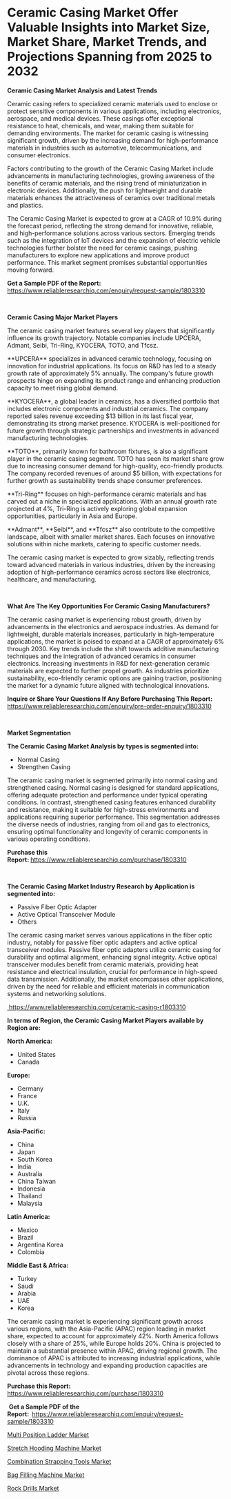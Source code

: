 <p><h1>Ceramic Casing Market Offer Valuable Insights into Market Size, Market Share, Market Trends, and Projections Spanning from 2025 to 2032</h1></p><p><strong>Ceramic Casing Market Analysis and Latest Trends</strong></p>
<p><p>Ceramic casing refers to specialized ceramic materials used to enclose or protect sensitive components in various applications, including electronics, aerospace, and medical devices. These casings offer exceptional resistance to heat, chemicals, and wear, making them suitable for demanding environments. The market for ceramic casing is witnessing significant growth, driven by the increasing demand for high-performance materials in industries such as automotive, telecommunications, and consumer electronics.</p><p>Factors contributing to the growth of the Ceramic Casing Market include advancements in manufacturing technologies, growing awareness of the benefits of ceramic materials, and the rising trend of miniaturization in electronic devices. Additionally, the push for lightweight and durable materials enhances the attractiveness of ceramics over traditional metals and plastics.</p><p>The Ceramic Casing Market is expected to grow at a CAGR of 10.9% during the forecast period, reflecting the strong demand for innovative, reliable, and high-performance solutions across various sectors. Emerging trends such as the integration of IoT devices and the expansion of electric vehicle technologies further bolster the need for ceramic casings, pushing manufacturers to explore new applications and improve product performance. This market segment promises substantial opportunities moving forward.</p></p>
<p><strong>Get a Sample PDF of the Report:&nbsp;</strong> <a href="https://www.reliableresearchiq.com/enquiry/request-sample/1803310?utm_campaign=103&utm_medium=2&utm_source=Github&utm_content=ia&utm_term=19022025&utm_id=ceramic-casing">https://www.reliableresearchiq.com/enquiry/request-sample/1803310</a></p>
<p>&nbsp;</p>
<p><strong>Ceramic Casing Major Market Players</strong></p>
<p><p>The ceramic casing market features several key players that significantly influence its growth trajectory. Notable companies include UPCERA, Admant, Seibi, Tri-Ring, KYOCERA, TOTO, and Tfcsz.</p><p>**UPCERA** specializes in advanced ceramic technology, focusing on innovation for industrial applications. Its focus on R&D has led to a steady growth rate of approximately 5% annually. The company's future growth prospects hinge on expanding its product range and enhancing production capacity to meet rising global demand.</p><p>**KYOCERA**, a global leader in ceramics, has a diversified portfolio that includes electronic components and industrial ceramics. The company reported sales revenue exceeding $13 billion in its last fiscal year, demonstrating its strong market presence. KYOCERA is well-positioned for future growth through strategic partnerships and investments in advanced manufacturing technologies.</p><p>**TOTO**, primarily known for bathroom fixtures, is also a significant player in the ceramic casing segment. TOTO has seen its market share grow due to increasing consumer demand for high-quality, eco-friendly products. The company recorded revenues of around $5 billion, with expectations for further growth as sustainability trends shape consumer preferences.</p><p>**Tri-Ring** focuses on high-performance ceramic materials and has carved out a niche in specialized applications. With an annual growth rate projected at 4%, Tri-Ring is actively exploring global expansion opportunities, particularly in Asia and Europe.</p><p>**Admant**, **Seibi**, and **Tfcsz** also contribute to the competitive landscape, albeit with smaller market shares. Each focuses on innovative solutions within niche markets, catering to specific customer needs.</p><p>The ceramic casing market is expected to grow sizably, reflecting trends toward advanced materials in various industries, driven by the increasing adoption of high-performance ceramics across sectors like electronics, healthcare, and manufacturing.</p></p>
<p>&nbsp;</p>
<p><strong>What Are The Key Opportunities For Ceramic Casing Manufacturers?</strong></p>
<p><p>The ceramic casing market is experiencing robust growth, driven by advancements in the electronics and aerospace industries. As demand for lightweight, durable materials increases, particularly in high-temperature applications, the market is poised to expand at a CAGR of approximately 6% through 2030. Key trends include the shift towards additive manufacturing techniques and the integration of advanced ceramics in consumer electronics. Increasing investments in R&D for next-generation ceramic materials are expected to further propel growth. As industries prioritize sustainability, eco-friendly ceramic options are gaining traction, positioning the market for a dynamic future aligned with technological innovations.</p></p>
<p><strong>Inquire or Share Your Questions If Any Before Purchasing This Report:</strong> <a href="https://www.reliableresearchiq.com/enquiry/pre-order-enquiry/1803310?utm_campaign=103&utm_medium=2&utm_source=Github&utm_content=ia&utm_term=19022025&utm_id=ceramic-casing">https://www.reliableresearchiq.com/enquiry/pre-order-enquiry/1803310</a></p>
<p>&nbsp;</p>
<p><strong>Market Segmentation</strong></p>
<p><strong>The Ceramic Casing Market Analysis by types is segmented into:</strong></p>
<p><ul><li>Normal Casing</li><li>Strengthen Casing</li></ul></p>
<p><p>The ceramic casing market is segmented primarily into normal casing and strengthened casing. Normal casing is designed for standard applications, offering adequate protection and performance under typical operating conditions. In contrast, strengthened casing features enhanced durability and resistance, making it suitable for high-stress environments and applications requiring superior performance. This segmentation addresses the diverse needs of industries, ranging from oil and gas to electronics, ensuring optimal functionality and longevity of ceramic components in various operating conditions.</p></p>
<p><strong>Purchase this Report:&nbsp;</strong><a href="https://www.reliableresearchiq.com/purchase/1803310?utm_campaign=103&utm_medium=2&utm_source=Github&utm_content=ia&utm_term=19022025&utm_id=ceramic-casing">https://www.reliableresearchiq.com/purchase/1803310</a></p>
<p>&nbsp;</p>
<p><strong>The Ceramic Casing Market Industry Research by Application is segmented into:</strong></p>
<p><ul><li>Passive Fiber Optic Adapter</li><li>Active Optical Transceiver Module</li><li>Others</li></ul></p>
<p><p>The ceramic casing market serves various applications in the fiber optic industry, notably for passive fiber optic adapters and active optical transceiver modules. Passive fiber optic adapters utilize ceramic casing for durability and optimal alignment, enhancing signal integrity. Active optical transceiver modules benefit from ceramic materials, providing heat resistance and electrical insulation, crucial for performance in high-speed data transmission. Additionally, the market encompasses other applications, driven by the need for reliable and efficient materials in communication systems and networking solutions.</p></p>
<p><a href="https://www.reliableresearchiq.com/ceramic-casing-r1803310?utm_campaign=103&utm_medium=2&utm_source=Github&utm_content=ia&utm_term=19022025&utm_id=ceramic-casing">&nbsp;https://www.reliableresearchiq.com/ceramic-casing-r1803310</a></p>
<p><strong>In terms of Region, the Ceramic Casing Market Players available by Region are:</strong></p>
<p>
    <p> <strong> North America: </strong>
        <ul>
            <li>United States</li>
            <li>Canada</li>
        </ul>
        </p> 
    <p> <strong> Europe: </strong>
        <ul>
            <li>Germany</li>
            <li>France</li>
            <li>U.K.</li>
            <li>Italy</li>
            <li>Russia</li>
        </ul>
        </p> 
    <p> <strong> Asia-Pacific: </strong>
        <ul>
            <li>China</li>
            <li>Japan</li>
            <li>South Korea</li>
            <li>India</li>
            <li>Australia</li>
            <li>China Taiwan</li>
            <li>Indonesia</li>
            <li>Thailand</li>
            <li>Malaysia</li>
        </ul>
        </p> 
    <p> <strong> Latin America: </strong>
        <ul>
            <li>Mexico</li>
            <li>Brazil</li>
            <li>Argentina Korea</li>
            <li>Colombia</li>
        </ul>
        </p> 
    <p> <strong> Middle East & Africa: </strong>
        <ul>
            <li>Turkey</li>
            <li>Saudi</li>
            <li>Arabia</li>
            <li>UAE</li>
            <li>Korea</li>
        </ul>
    </p>
    </p>
<p><p>The ceramic casing market is experiencing significant growth across various regions, with the Asia-Pacific (APAC) region leading in market share, expected to account for approximately 42%. North America follows closely with a share of 25%, while Europe holds 20%. China is projected to maintain a substantial presence within APAC, driving regional growth. The dominance of APAC is attributed to increasing industrial applications, while advancements in technology and expanding production capacities are pivotal across these regions.</p></p>
<p><strong>Purchase this Report: </strong><a href="https://www.reliableresearchiq.com/purchase/1803310?utm_campaign=103&utm_medium=2&utm_source=Github&utm_content=ia&utm_term=19022025&utm_id=ceramic-casing">https://www.reliableresearchiq.com/purchase/1803310</a></p>
<p>&nbsp;<strong>Get a Sample PDF of the Report:&nbsp;&nbsp;</strong><a href="https://www.reliableresearchiq.com/enquiry/request-sample/1803310?utm_campaign=103&utm_medium=2&utm_source=Github&utm_content=ia&utm_term=19022025&utm_id=ceramic-casing">https://www.reliableresearchiq.com/enquiry/request-sample/1803310</a></p>
<p><strong></strong></p>
<p><p><a href="https://github.com/kmettjanksj7/Market-Research-Report-List-1/blob/main/multi-position-ladder-market.md?utm_campaign=103&utm_medium=2&utm_source=Github&utm_content=ia&utm_term=19022025&utm_id=ceramic-casing">Multi Position Ladder Market</a></p><p><a href="https://github.com/huelarnzeba29/Market-Research-Report-List-1/blob/main/stretch-hooding-machine-market.md?utm_campaign=103&utm_medium=2&utm_source=Github&utm_content=ia&utm_term=19022025&utm_id=ceramic-casing">Stretch Hooding Machine Market</a></p><p><a href="https://github.com/ypumgtoivo/Market-Research-Report-List-1/blob/main/combination-strapping-tools-market.md?utm_campaign=103&utm_medium=2&utm_source=Github&utm_content=ia&utm_term=19022025&utm_id=ceramic-casing">Combination Strapping Tools Market</a></p><p><a href="https://github.com/bedelibekwe58/Market-Research-Report-List-1/blob/main/bag-filling-machine-market.md?utm_campaign=103&utm_medium=2&utm_source=Github&utm_content=ia&utm_term=19022025&utm_id=ceramic-casing">Bag Filling Machine Market</a></p><p><a href="https://github.com/cachuhashieb/Market-Research-Report-List-1/blob/main/rock-drills-market.md?utm_campaign=103&utm_medium=2&utm_source=Github&utm_content=ia&utm_term=19022025&utm_id=ceramic-casing">Rock Drills Market</a></p></p>
